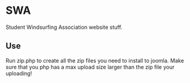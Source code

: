 SWA
==================

Student Windsurfing Association website stuff.

## Use

Run zip.php to create all the zip files you need to install to joomla.
Make sure that you php has a max upload size larger than the zip file your uploading!